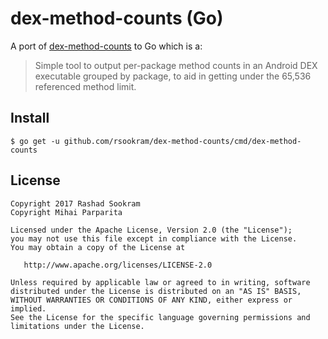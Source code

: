 # dex-method-counts (Go)

A port of [dex-method-counts](https://github.com/mihaip/dex-method-counts) to
Go which is a:

>Simple tool to output per-package method counts in an Android DEX executable
>grouped by package, to aid in getting under the 65,536 referenced method
>limit.


## Install

```
$ go get -u github.com/rsookram/dex-method-counts/cmd/dex-method-counts
```


License
-------

    Copyright 2017 Rashad Sookram
    Copyright Mihai Parparita

    Licensed under the Apache License, Version 2.0 (the "License");
    you may not use this file except in compliance with the License.
    You may obtain a copy of the License at

       http://www.apache.org/licenses/LICENSE-2.0

    Unless required by applicable law or agreed to in writing, software
    distributed under the License is distributed on an "AS IS" BASIS,
    WITHOUT WARRANTIES OR CONDITIONS OF ANY KIND, either express or implied.
    See the License for the specific language governing permissions and
    limitations under the License.
